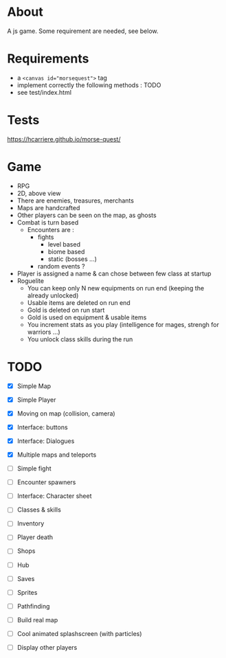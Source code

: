 # About
A js game. Some requirement are needed, see below.

# Requirements

- a `<canvas id="morsequest">` tag
- implement correctly the following methods : 
TODO
- see test/index.html

# Tests

https://hcarriere.github.io/morse-quest/

# Game

- RPG
- 2D, above view
- There are enemies, treasures, merchants
- Maps are handcrafted
- Other players can be seen on the map, as ghosts
- Combat is turn based
    - Encounters are :
        - fights
            - level based
            - biome based
            - static (bosses ...)
        - random events ?
- Player is assigned a name & can chose between few class at startup
- Roguelite
    - You can keep only N new equipments on run end (keeping the already unlocked)
    - Usable items are deleted on run end
    - Gold is deleted on run start
    - Gold is used on equipment & usable items
    - You increment stats as you play (intelligence for mages, strengh for warriors ...)
    - You unlock class skills during the run


# TODO
- [x] Simple Map
- [x] Simple Player
- [x] Moving on map (collision, camera)
- [x] Interface: buttons
- [x] Interface: Dialogues
- [x] Multiple maps and teleports
- [ ] Simple fight
- [ ] Encounter spawners
- [ ] Interface: Character sheet
- [ ] Classes & skills
- [ ] Inventory
- [ ] Player death
- [ ] Shops
- [ ] Hub
- [ ] Saves
- [ ] Sprites
- [ ] Pathfinding
- [ ] Build real map
- [ ] Cool animated splashscreen (with particles)
- [ ] Display other players

